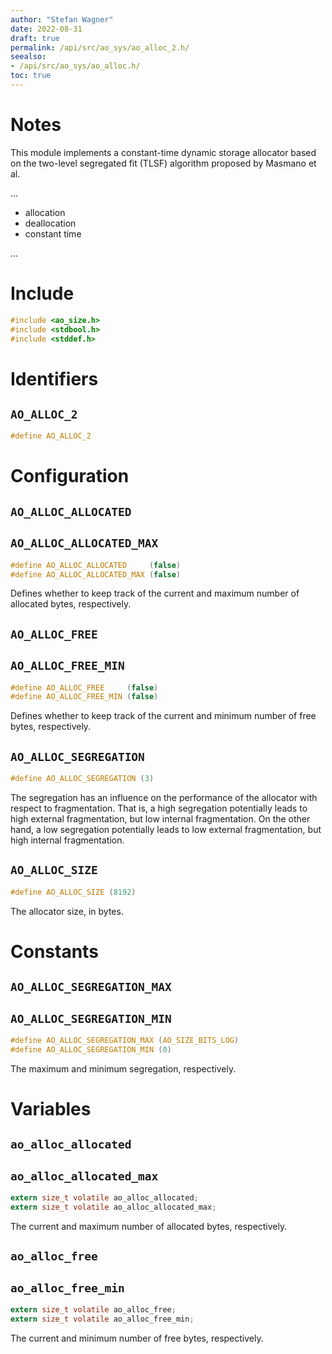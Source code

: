 ```yaml
---
author: "Stefan Wagner"
date: 2022-08-31
draft: true
permalink: /api/src/ao_sys/ao_alloc_2.h/
seealso:
- /api/src/ao_sys/ao_alloc.h/
toc: true
---
```


# Notes

This module implements a constant-time dynamic storage allocator based on the two-level segregated fit (TLSF) algorithm proposed by Masmano et al.

...

- allocation
- deallocation
- constant time

...

# Include

```c
#include <ao_size.h>
#include <stdbool.h>
#include <stddef.h>
```

# Identifiers

## `AO_ALLOC_2`

```c
#define AO_ALLOC_2
```

# Configuration

## `AO_ALLOC_ALLOCATED`
## `AO_ALLOC_ALLOCATED_MAX`

```c
#define AO_ALLOC_ALLOCATED     (false)
#define AO_ALLOC_ALLOCATED_MAX (false)
```

Defines whether to keep track of the current and maximum number of allocated bytes, respectively.

## `AO_ALLOC_FREE`
## `AO_ALLOC_FREE_MIN`

```c
#define AO_ALLOC_FREE     (false)
#define AO_ALLOC_FREE_MIN (false)
```

Defines whether to keep track of the current and minimum number of free bytes, respectively.

## `AO_ALLOC_SEGREGATION`

```c
#define AO_ALLOC_SEGREGATION (3)
```

The segregation has an influence on the performance of the allocator with respect to fragmentation. That is, a high segregation potentially leads to high external fragmentation, but low internal fragmentation. On the other hand, a low segregation potentially leads to low external fragmentation, but high internal fragmentation.

## `AO_ALLOC_SIZE`

```c
#define AO_ALLOC_SIZE (8192)
```

The allocator size, in bytes.

# Constants

## `AO_ALLOC_SEGREGATION_MAX`
## `AO_ALLOC_SEGREGATION_MIN`

```c
#define AO_ALLOC_SEGREGATION_MAX (AO_SIZE_BITS_LOG)
#define AO_ALLOC_SEGREGATION_MIN (0)
```

The maximum and minimum segregation, respectively.

# Variables

## `ao_alloc_allocated`
## `ao_alloc_allocated_max`

```c
extern size_t volatile ao_alloc_allocated;
extern size_t volatile ao_alloc_allocated_max;
```

The current and maximum number of allocated bytes, respectively.

## `ao_alloc_free`
## `ao_alloc_free_min`

```c
extern size_t volatile ao_alloc_free;
extern size_t volatile ao_alloc_free_min;
```

The current and minimum number of free bytes, respectively.
